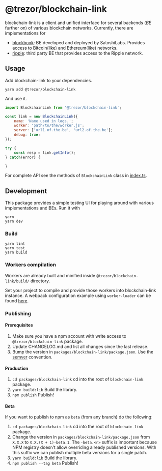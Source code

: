 # @trezor/blockchain-link

blockchain-link is a client and unified interface for several backends (_BE_ further on) of various blockchain networks. Currently, there are implementations for
- [blockbook](https://github.com/trezor/blockbook): BE developed and deployed by SatoshiLabs. Provides access to Bitcoin(like) and Ethereum(like) networks.
- [ripple](https://xrpl.org/): third party BE that provides access to the Ripple network.

## Usage

Add blockchain-link to your dependencies.

```shell
yarn add @trezor/blockchain-link
```

And use it.

```javascript
import BlockchainLink from '@trezor/blockchain-link';

const link = new BlockchainLink({
    name: 'Name used in logs.';
    worker: 'path/to/the/worker.js';
    server: ['url1.of.the.be', 'url2.of.the.be'];
    debug: true;
});

try {
    const resp = link.getInfo();
} catch(error) {

}
```

For complete API see the methods of `BlockchainLink` class in [index.ts](./src/index.ts).

## Development

This package provides a simple testing UI for playing around with various implementations and BEs. Run it with

```shell
yarn
yarn dev
```

### Build

```
yarn lint
yarn test
yarn build
```

### Workers compilation

Workers are already built and minified inside `@trezor/blockchain-link/build/` directory.

Set your project to compile and provide those workers into blockchain-link instance.
A webpack configuration example using `worker-loader` can be found [here](./webpack/dev.babel.js).

### Publishing

#### Prerequisites

1. Make sure you have a npm account with write access to `@trezor/blockchain-link` package.
1. Update CHANGELOG.md and list all changes since the last release.
1. Bump the version in `packages/blockchain-link/package.json`. Use the [semver](https://semver.org/) convention.

#### Production

1. `cd packages/blockchain-link` cd into the root of `blockchain-link` package.
1. `yarn build:lib` Build the library.
1. `npm publish` Publish!

#### Beta

If you want to publish to npm as `beta` (from any branch) do the following:

1. `cd packages/blockchain-link` cd into the root of `blockchain-link` package.
1. Change the version in `packages/blockchain-link/package.json` from `X.X.X` to `X.X.(X + 1)-beta.1`.
    The `-beta.<n>` suffix is important because NPM registry doesn't allow overriding already published versions.
    With this suffix we can publish multiple beta versions for a single patch.
1. `yarn build:lib` Build the library.
1. `npm publish --tag beta` Publish!
